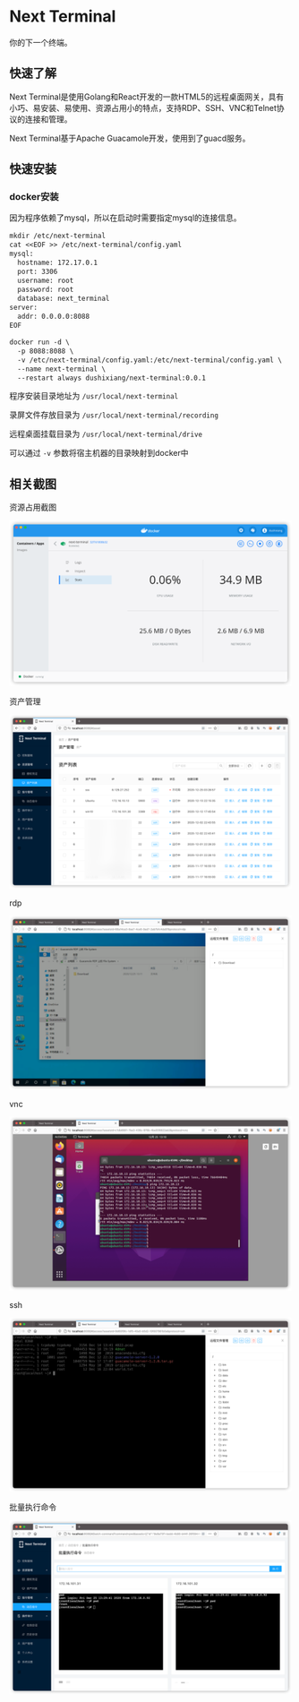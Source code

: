 # Next Terminal
你的下一个终端。

## 快速了解

Next Terminal是使用Golang和React开发的一款HTML5的远程桌面网关，具有小巧、易安装、易使用、资源占用小的特点，支持RDP、SSH、VNC和Telnet协议的连接和管理。

Next Terminal基于Apache Guacamole开发，使用到了guacd服务。

## 快速安装

### docker安装

因为程序依赖了mysql，所以在启动时需要指定mysql的连接信息。

```shell
mkdir /etc/next-terminal
cat <<EOF >> /etc/next-terminal/config.yaml
mysql:
  hostname: 172.17.0.1
  port: 3306
  username: root
  password: root
  database: next_terminal
server:
  addr: 0.0.0.0:8088
EOF
```
```shell
docker run -d \
  -p 8088:8088 \
  -v /etc/next-terminal/config.yaml:/etc/next-terminal/config.yaml \
  --name next-terminal \
  --restart always dushixiang/next-terminal:0.0.1
```

程序安装目录地址为 `/usr/local/next-terminal`

录屏文件存放目录为 `/usr/local/next-terminal/recording`

远程桌面挂载目录为 `/usr/local/next-terminal/drive`

可以通过 `-v` 参数将宿主机器的目录映射到docker中


## 相关截图

资源占用截图

![资源占用截图](./screenshot/docker_stats.png)

资产管理

![资产](./screenshot/assets.png)

rdp

![rdp](./screenshot/rdp.png)

vnc

![vnc](./screenshot/vnc.png)

ssh

![ssh](./screenshot/ssh.png)

批量执行命令

![批量执行命令](./screenshot/command.png)
